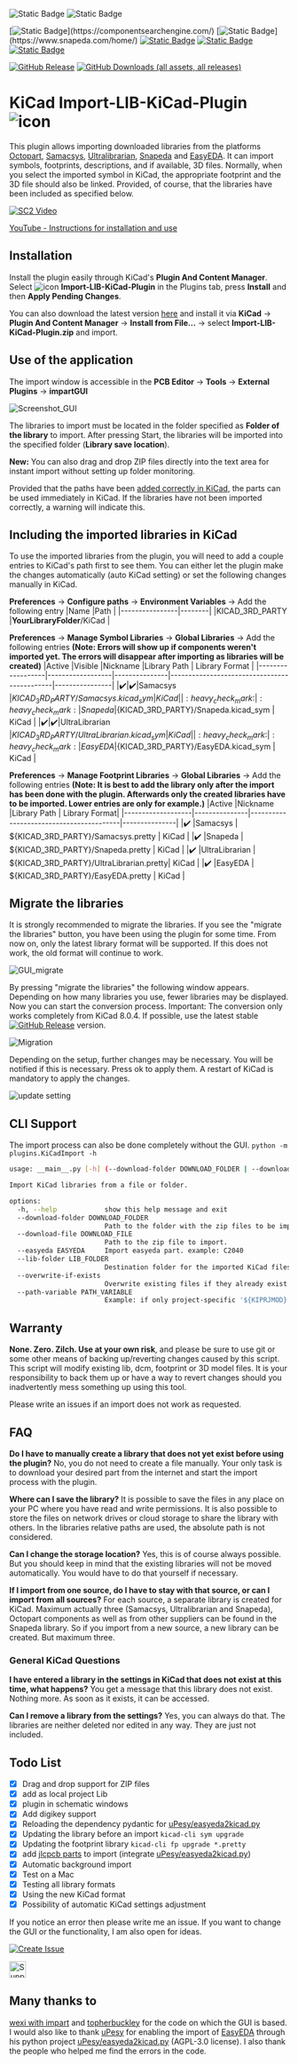 ![Static Badge](https://img.shields.io/badge/Supports_KiCad-v6%2C_v7%2C_v8%2C_v9-%23314cb0)
![Static Badge](https://img.shields.io/badge/Supports-Windows%2C_Mac%2C_Linux-Green)

[![Static Badge](https://img.shields.io/badge/Samacsys-Works_(Component_Search_Engine)-1e8449)](https://componentsearchengine.com/)
[![Static Badge](https://img.shields.io/badge/SnapEDA-Works_(v4%2C_v6)-27ae60)](https://www.snapeda.com/home/)
[![Static Badge](https://img.shields.io/badge/UltraLibrarian-Works-229954)](https://app.ultralibrarian.com/search)
[![Static Badge](https://img.shields.io/badge/Octopart-Works-52be80)](https://octopart.com/)
[![Static Badge](https://img.shields.io/badge/LCSC--EasyEDA-Works-008000)](https://www.lcsc.com/)

[![GitHub Release](https://img.shields.io/github/release/Steffen-W/Import-LIB-KiCad-Plugin.svg)](https://github.com/Steffen-W/Import-LIB-KiCad-Plugin/releases/latest)
[![GitHub Downloads (all assets, all releases)](https://img.shields.io/github/downloads/Steffen-W/Import-LIB-KiCad-Plugin/total)](https://github.com/Steffen-W/Import-LIB-KiCad-Plugin/releases/latest/download/Import-LIB-KiCad-Plugin.zip)

# KiCad Import-LIB-KiCad-Plugin ![icon](plugins/icon_small.png)

This plugin allows importing downloaded libraries from the platforms [Octopart](https://octopart.com/), [Samacsys](https://componentsearchengine.com/), [Ultralibrarian](https://app.ultralibrarian.com/search), [Snapeda](https://www.snapeda.com/home/) and [EasyEDA](https://www.lcsc.com/). It can import symbols, footprints, descriptions, and if available, 3D files. Normally, when you select the imported symbol in KiCad, the appropriate footprint and the 3D file should also be linked. Provided, of course, that the libraries have been included as specified below.

[![SC2 Video](doc/demo.gif)]([https://youtu.be/cdOKDY-F4ZU](https://youtu.be/VrWPPHtCovQ))

[YouTube - Instructions for installation and use](https://youtu.be/BYIKjCs1qKQ)

## Installation

Install the plugin easily through KiCad's **Plugin And Content Manager**. Select ![icon](plugins/icon_small.png) **Import-LIB-KiCad-Plugin** in the Plugins tab, press **Install** and then **Apply Pending Changes**.

You can also download the latest version [here](https://github.com/Steffen-W/Import-LIB-KiCad-Plugin/releases/latest/download/Import-LIB-KiCad-Plugin.zip) and install it via **KiCad** -> **Plugin And Content Manager** -> **Install from File...** -> select **Import-LIB-KiCad-Plugin.zip** and import.

## Use of the application

The import window is accessible in the **PCB Editor** -> **Tools** -> **External Plugins** -> **impartGUI**

![Screenshot_GUI](doc/2025-08_Example_Import.png)

The libraries to import must be located in the folder specified as **Folder of the library** to import. After pressing Start, the libraries will be imported into the specified folder (**Library save location**). 

**New:** You can also drag and drop ZIP files directly into the text area for instant import without setting up folder monitoring.

Provided that the paths have been [added correctly in KiCad](#including-the-imported-libraries-in-kicad), the parts can be used immediately in KiCad. If the libraries have not been imported correctly, a warning will indicate this.

## Including the imported libraries in KiCad
To use the imported libraries from the plugin, you will need to add a couple entries to KiCad's path first to see them. You can either let the plugin make the changes automatically (auto KiCad setting) or set the following changes manually in KiCad.

**Preferences** -> **Configure paths** -> **Environment Variables** -> Add the following entry
|Name            |Path    |
|----------------|--------|
|KICAD_3RD_PARTY |**YourLibraryFolder**/KiCad |

**Preferences** -> **Manage Symbol Libraries** -> **Global Libraries** -> Add the following entries
**(Note: Errors will show up if components weren't imported yet. The errors will disappear after importing as libraries will be created)**
|Active            |Visible           |Nickname       |Library Path                                 | Library Format |
|------------------|------------------|---------------|---------------------------------------------|----------------|
|:heavy_check_mark:|:heavy_check_mark:|Samacsys       |${KICAD_3RD_PARTY}/Samacsys.kicad_sym        | KiCad          |
|:heavy_check_mark:|:heavy_check_mark:|Snapeda        |${KICAD_3RD_PARTY}/Snapeda.kicad_sym         | KiCad          |
|:heavy_check_mark:|:heavy_check_mark:|UltraLibrarian |${KICAD_3RD_PARTY}/UltraLibrarian.kicad_sym  | KiCad          |
|:heavy_check_mark:|:heavy_check_mark:|EasyEDA        |${KICAD_3RD_PARTY}/EasyEDA.kicad_sym         | KiCad          |

**Preferences** -> **Manage Footprint Libraries** -> **Global Libraries** -> Add the following entries
**(Note: It is best to add the library only after the import has been done with the plugin. Afterwards only the created libraries have to be imported. Lower entries are only for example.)**
|Active             |Nickname       |Library Path                             | Library Format|
|-------------------|---------------|-----------------------------------------|---------------|
|:heavy_check_mark: |Samacsys       | ${KICAD_3RD_PARTY}/Samacsys.pretty      | KiCad         |
|:heavy_check_mark: |Snapeda        | ${KICAD_3RD_PARTY}/Snapeda.pretty       | KiCad         |
|:heavy_check_mark: |UltraLibrarian | ${KICAD_3RD_PARTY}/UltraLibrarian.pretty| KiCad         |
|:heavy_check_mark: |EasyEDA        | ${KICAD_3RD_PARTY}/EasyEDA.pretty       | KiCad         |

## Migrate the libraries

It is strongly recommended to migrate the libraries. If you see the "migrate the libraries" button, you have been using the plugin for some time. From now on, only the latest library format will be supported. If this does not work, the old format will continue to work.

![GUI_migrate](doc/2024-08-17_GUI_migrate.png)

By pressing "migrate the libraries" the following window appears. Depending on how many libraries you use, fewer libraries may be displayed. Now you can start the conversion process. Important: The conversion only works completely from KiCad 8.0.4. If possible, use the latest stable [![GitHub Release](https://img.shields.io/badge/KiCad-V8-blue.svg)](https://www.kicad.org/download/) version. 

![Migration](doc/2024-08-17_Migration.png)

Depending on the setup, further changes may be necessary. You will be notified if this is necessary. Press ok to apply them. A restart of KiCad is mandatory to apply the changes.

![update setting](doc/2024-08-17_setting.png)

## CLI Support

The import process can also be done completely without the GUI. ```python -m plugins.KiCadImport -h```

```bash
usage: __main__.py [-h] (--download-folder DOWNLOAD_FOLDER | --download-file DOWNLOAD_FILE | --easyeda EASYEDA) --lib-folder LIB_FOLDER [--overwrite-if-exists] [--path-variable PATH_VARIABLE]

Import KiCad libraries from a file or folder.

options:
  -h, --help            show this help message and exit
  --download-folder DOWNLOAD_FOLDER
                        Path to the folder with the zip files to be imported.
  --download-file DOWNLOAD_FILE
                        Path to the zip file to import.
  --easyeda EASYEDA     Import easyeda part. example: C2040
  --lib-folder LIB_FOLDER
                        Destination folder for the imported KiCad files.
  --overwrite-if-exists
                        Overwrite existing files if they already exist
  --path-variable PATH_VARIABLE
                        Example: if only project-specific '${KIPRJMOD}' standard is '${KICAD_3RD_PARTY}'
```

## Warranty

**None. Zero. Zilch. Use at your own risk**, and please be sure to use git or some other means of backing up/reverting changes caused by this script. This script will modify existing lib, dcm, footprint or 3D model files. It is your responsibility to back them up or have a way to revert changes should you inadvertently mess something up using this tool.

Please write an issues if an import does not work as requested.

## FAQ

**Do I have to manually create a library that does not yet exist before using the plugin?**
No, you do not need to create a file manually. Your only task is to download your desired part from the internet and start the import process with the plugin.

**Where can I save the library?**
It is possible to save the files in any place on your PC where you have read and write permissions.
It is also possible to store the files on network drives or cloud storage to share the library with others.
In the libraries relative paths are used, the absolute path is not considered.

**Can I change the storage location?**
Yes, this is of course always possible. But you should keep in mind that the existing libraries will not be moved automatically. You would have to do that yourself if necessary.

**If I import from one source, do I have to stay with that source, or can I import from all sources?**
For each source, a separate library is created for KiCad. Maximum actually three (Samacsys, Ultralibrarian and Snapeda), Octopart components as well as from other suppliers can be found in the Snapeda library. So if you import from a new source, a new library can be created. But maximum three.


### General KiCad Questions

**I have entered a library in the settings in KiCad that does not exist at this time, what happens?**
You get a message that this library does not exist. Nothing more. As soon as it exists, it can be accessed.

**Can I remove a library from the settings?**
Yes, you can always do that. The libraries are neither deleted nor edited in any way. They are just not included.

## Todo List

- [x] Drag and drop support for ZIP files
- [x] add as local project Lib 
- [x] plugin in schematic windows
- [x] Add digikey support
- [x] Reloading the dependency pydantic for [uPesy/easyeda2kicad.py](https://github.com/uPesy/easyeda2kicad.py)
- [x] Updating the library before an import `kicad-cli sym upgrade`
- [x] Updating the footprint library `kicad-cli fp upgrade *.pretty`
- [x] add [jlcpcb parts](https://jlcpcb.com/parts) to import (integrate [uPesy/easyeda2kicad.py](https://github.com/uPesy/easyeda2kicad.py))
- [x] Automatic background import
- [x] Test on a Mac
- [x] Testing all library formats
- [x] Using the new KiCad format
- [x] Possibility of automatic KiCad settings adjustment

If you notice an error then please write me an issue. If you want to change the GUI or the functionality, I am also open for ideas.

[![Create Issue](https://img.shields.io/badge/Create%20Issue-blue.svg)](https://github.com/Steffen-W/Import-LIB-KiCad-Plugin/issues/new)

<a href="https://ko-fi.com/steffenw1" target="_blank"><img src="https://storage.ko-fi.com/cdn/brandasset/kofi_button_stroke.png" alt="Support via Ko-fi" height="30"></a>

## Many thanks to

[wexi with impart](https://github.com/wexi/impart) and [topherbuckley](https://github.com/topherbuckley/kicad_remote_import) for the code on which the GUI is based.
I would also like to thank [uPesy](https://github.com/uPesy) for enabling the import of [EasyEDA](https://www.lcsc.com/) through his python project [uPesy/easyeda2kicad.py](https://github.com/uPesy/easyeda2kicad.py) (AGPL-3.0 license).
I also thank the people who helped me find the errors in the code.
